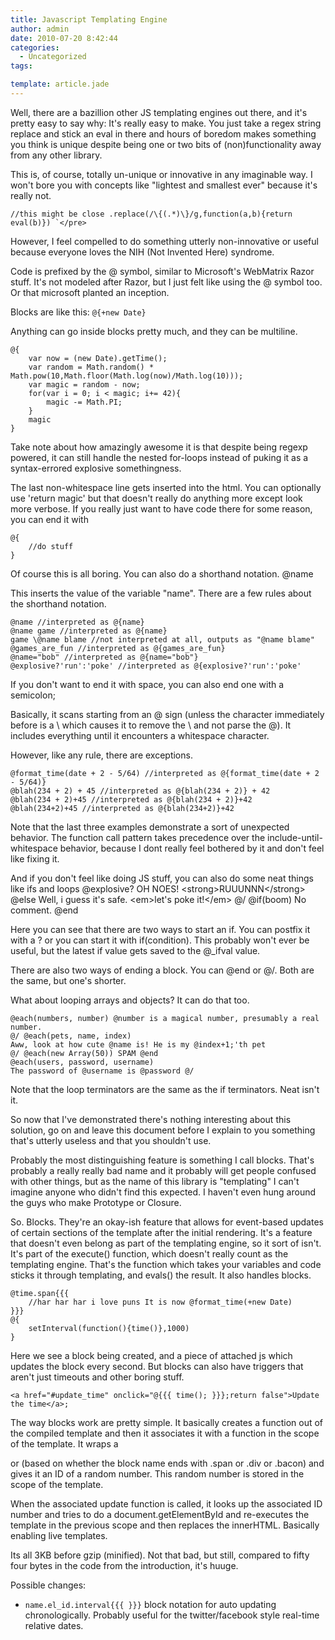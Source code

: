 ```yaml
---
title: Javascript Templating Engine
author: admin
date: 2010-07-20 8:42:44
categories:
  - Uncategorized
tags: 

template: article.jade
---
```


Well, there are a bazillion other JS templating engines out there, and it's pretty easy to say why: It's really easy to make. You just take a regex string replace and stick an eval in there and hours of boredom makes something you think is unique despite being one or two bits of (non)functionality away from any other library.

This is, of course, totally un-unique or innovative in any imaginable way. I won't bore you with concepts like "lightest and smallest ever" because it's really not.

    //this might be close .replace(/\{(.*)\}/g,function(a,b){return eval(b)}) `</pre>

However, I feel compelled to do something utterly non-innovative or useful because everyone loves the NIH (Not Invented Here) syndrome.

Code is prefixed by the @ symbol, similar to Microsoft's WebMatrix Razor stuff. It's not modeled after Razor, but I just felt like using the @ symbol too. Or that microsoft planted an inception.

Blocks are like this: `@{+new Date}`

Anything can go inside blocks pretty much, and they can be multiline. 

    @{ 
        var now = (new Date).getTime(); 
        var random = Math.random() * Math.pow(10,Math.floor(Math.log(now)/Math.log(10))); 
        var magic = random - now; 
        for(var i = 0; i < magic; i+= 42){ 
            magic -= Math.PI; 
        } 
        magic 
    }

Take note about how amazingly awesome it is that despite being regexp powered, it can still handle the nested for-loops instead of puking it as a syntax-errored explosive somethingness.

The last non-whitespace line gets inserted into the html. You can optionally use 'return magic' but that doesn't really do anything more except look more verbose. If you really just want to have code there for some reason, you can end it with 

    @{
        //do stuff
    }

Of course this is all boring. You can also do a shorthand notation. @name

This inserts the value of the variable "name". There are a few rules about the shorthand notation. 

    @name //interpreted as @{name} 
    @name game //interpreted as @{name} 
    game \@name blame //not interpreted at all, outputs as "@name blame" 
    @games_are_fun //interpreted as @{games_are_fun} 
    @name="bob" //interpreted as @{name="bob"} 
    @explosive?'run':'poke' //interpreted as @{explosive?'run':'poke'

If you don't want to end it with space, you can also end one with a semicolon;

Basically, it scans starting from an @ sign (unless the character immediately before is a \ which causes it to remove the \ and not parse the @). It includes everything until it encounters a whitespace character.

However, like any rule, there are exceptions.
    
    @format_time(date + 2 - 5/64) //interpreted as @{format_time(date + 2 - 5/64)} 
    @blah(234 + 2) + 45 //interpreted as @{blah(234 + 2)} + 42 
    @blah(234 + 2)+45 //interpreted as @{blah(234 + 2)}+42 
    @blah(234+2)+45 //interpreted as @{blah(234+2)}+42

Note that the last three examples demonstrate a sort of unexpected behavior. The function call pattern takes precedence over the include-until-whitespace behavior, because I dont really feel bothered by it and don't feel like fixing it.

And if you don't feel like doing JS stuff, you can also do some neat things like ifs and loops
    @explosive? OH NOES! &lt;strong&gt;RUUUNNN&lt;/strong&gt; 
    @else Well, i guess it's safe. &lt;em&gt;let's poke it!&lt;/em&gt; @/ 
    @if(boom) No comment. 
    @end

Here you can see that there are two ways to start an if. You can postfix it with a ? or you can start it with if(condition). This probably won't ever be useful, but the latest if value gets saved to the @_ifval value.

There are also two ways of ending a block. You can @end or @/. Both are the same, but one's shorter.

What about looping arrays and objects? It can do that too.

    @each(numbers, number) @number is a magical number, presumably a real number. 
    @/ @each(pets, name, index) 
    Aww, look at how cute @name is! He is my @index+1;'th pet 
    @/ @each(new Array(50)) SPAM @end 
    @each(users, password, username) 
    The password of @username is @password @/ 

Note that the loop terminators are the same as the if terminators. Neat isn't it.

So now that I've demonstrated there's nothing interesting about this solution, go on and leave this document before I explain to you something that's utterly useless and that you shouldn't use.

Probably the most distinguishing feature is something I call blocks. That's probably a really really bad name and it probably will get people confused with other things, but as the name of this library is "templating" I can't imagine anyone who didn't find this expected. I haven't even hung around the guys who make Prototype or Closure.

So. Blocks. They're an okay-ish feature that allows for event-based updates of certain sections of the template after the initial rendering. It's a feature that doesn't even belong as part of the templating engine, so it sort of isn't. It's part of the execute() function, which doesn't really count as the templating engine. That's the function which takes your variables and code sticks it through templating, and evals() the result. It also handles blocks.
    
    @time.span{{{ 
        //har har har i love puns It is now @format_time(+new Date) 
    }}} 
    @{ 
        setInterval(function(){time()},1000)
    }

Here we see a block being created, and a piece of attached js which updates the block every second. But blocks can also have triggers that aren't just timeouts and other boring stuff.
    
    <a href="#update_time" onclick="@{{{ time(); }}};return false">Update the time</a>; 

The way blocks work are pretty simple. It basically creates a function out of the compiled template and then it associates it with a function in the scope of the template. It wraps a

or (based on whether the block name ends with .span or .div or .bacon) and gives it an ID of a random number. This random number is stored in the scope of the template.

When the associated update function is called, it looks up the associated ID number and tries to do a document.getElementById and re-executes the template in the previous scope and then replaces the innerHTML. Basically enabling live templates.

Its all 3KB before gzip (minified). Not that bad, but still, compared to fifty four bytes in the code from the introduction, it's huuge.

Possible changes:

*   `name.el_id.interval{{{ }}}` block notation for auto updating chronologically. Probably useful for the twitter/facebook style real-time relative dates.

